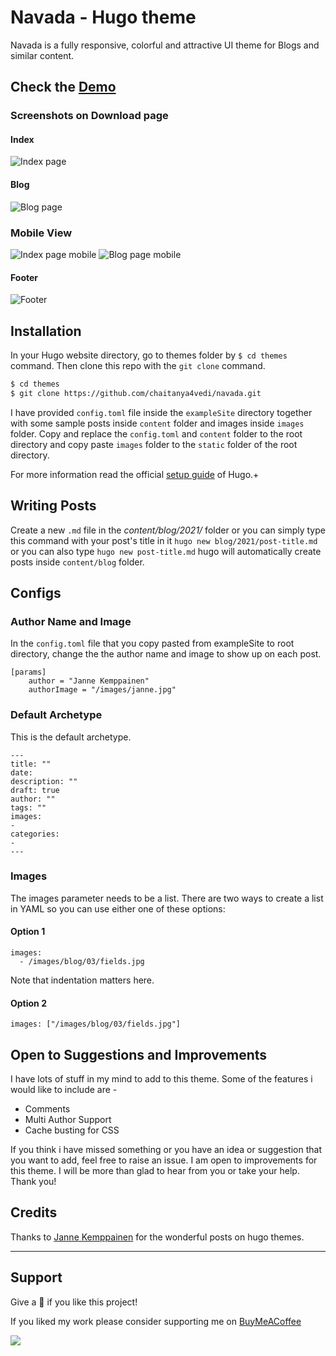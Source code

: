 # Navada - Hugo theme
Navada is a fully responsive, colorful and attractive UI theme for Blogs and similar content.

## Check the [Demo](https://navada-hugo.netlify.app/)

### Screenshots on Download page

#### Index
<img src="images/Screenshot-Index-Full.png" alt="Index page">

#### Blog
<img src="images/Screenshot-Blog-Half.png" alt="Blog page">

### Mobile View

<img src="images/Mobile-Index.jpg" alt="Index page mobile">

<img src="images/Mobile-Blog.jpg" alt="Blog page mobile">

#### Footer
<img src="images/Screenshot-Blog-Footer.png" alt="Footer">

## Installation
In your Hugo website directory, go to themes folder by `$ cd themes` command. Then clone this repo with the `git clone` command.
```bash
$ cd themes
$ git clone https://github.com/chaitanya4vedi/navada.git
```
I have provided `config.toml` file inside the `exampleSite` directory together with some sample posts inside `content` folder and images inside `images` folder. Copy and replace the `config.toml` and `content` folder to the root directory and copy paste `images` folder to the `static` folder of the root directory.

For more information read the official [setup guide](https://gohugo.io/overview/installing/) of Hugo.+

## Writing Posts
Create a new `.md` file in the *content/blog/2021/* folder
or you can simply type this command with your post's title in it
`hugo new blog/2021/post-title.md`
 or you can also type `hugo new post-title.md` hugo will automatically create posts inside `content/blog` folder.

## Configs

### Author Name and Image
In the `config.toml` file that you copy pasted from exampleSite to root directory, change the the author name and image to show up on each post.
```
[params]
    author = "Janne Kemppainen"
    authorImage = "/images/janne.jpg"
```
### Default Archetype
This is the default archetype.
```
---
title: ""
date:
description: ""
draft: true
author: ""
tags: ""
images: 
-
categories: 
-
---
```
### Images
The images parameter needs to be a list. There are two ways to create a list in YAML so you can use either one of these options:

#### Option 1
```
images:
  - /images/blog/03/fields.jpg
```
Note that indentation matters here.

#### Option 2
```
images: ["/images/blog/03/fields.jpg"]
```
## Open to Suggestions and Improvements
I have lots of stuff in my mind to add to this theme. Some of the features i would like to include are -
- Comments
- Multi Author Support
- Cache busting for CSS

If you think i have missed something or you have an idea or suggestion that you want to add, feel free to raise an issue. I am open to improvements for this theme. I will be more than glad to hear from you or take your help. Thank you!

## Credits
Thanks to [Janne Kemppainen](https://twitter.com/pakstech) for the wonderful posts on hugo themes.

----

## Support
Give a 🌟 if you like this project!<br>

If you liked my work please consider supporting me on [BuyMeACoffee](https://www.buymeacoffee.com/chaitanya4vedi)

<a href="https://www.buymeacoffee.com/chaitanya4vedi"><img src="https://img.buymeacoffee.com/button-api/?text=Buy me a coffee&emoji=&slug=chaitanya4vedi&button_colour=FF5F5F&font_colour=ffffff&font_family=Cookie&outline_colour=000000&coffee_colour=FFDD00"></a>
